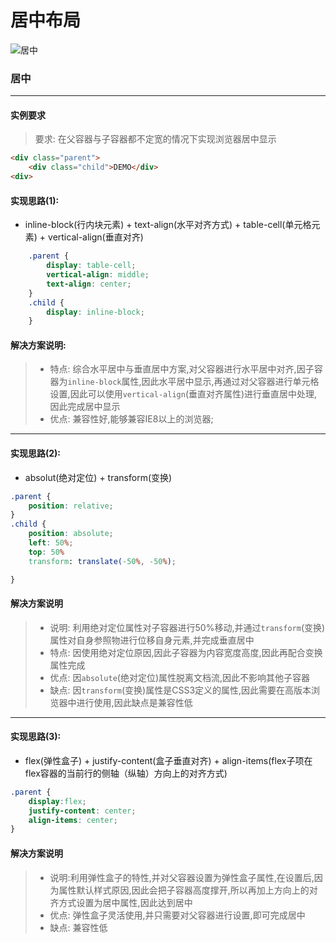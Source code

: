 # 居中布局
![居中](https://s1.ax1x.com/2017/10/04/1veeO.png)
### 居中
-----------------------------------------
#### 实例要求
>要求: 在父容器与子容器都不定宽的情况下实现浏览器居中显示
```html
<div class="parent">
    <div class="child">DEMO</div>
<div>    
```
#### 实现思路(1):
- inline-block(行内块元素) + text-align(水平对齐方式) + table-cell(单元格元素) + vertical-align(垂直对齐) 
```css
    .parent {
        display: table-cell;
        vertical-align: middle;
        text-align: center;
    }
    .child {
        display: inline-block;
    }
```
#### 解决方案说明:
> - 特点: 综合水平居中与垂直居中方案,对父容器进行水平居中对齐,因子容器为`inline-block`属性,因此水平居中显示,再通过对父容器进行单元格设置,因此可以使用`vertical-align`(垂直对齐属性)进行垂直居中处理,因此完成居中显示
> - 优点: 兼容性好,能够兼容IE8以上的浏览器;
-----------------------------------------
#### 实现思路(2):
- absolut(绝对定位) + transform(变换)
```css
.parent {
    position: relative;
}
.child {
    position: absolute;
    left: 50%;
    top: 50%
    transform: translate(-50%, -50%);

}
```
#### 解决方案说明
> - 说明: 利用绝对定位属性对子容器进行50%移动,并通过`transform`(变换)属性对自身参照物进行位移自身元素,并完成垂直居中
> - 特点: 因使用绝对定位原因,因此子容器为内容宽度高度,因此再配合变换属性完成
> - 优点: 因`absolute`(绝对定位)属性脱离文档流,因此不影响其他子容器
> - 缺点: 因`transform`(变换)属性是CSS3定义的属性,因此需要在高版本浏览器中进行使用,因此缺点是兼容性低
--------------------------------------
#### 实现思路(3):
- flex(弹性盒子) + justify-content(盒子垂直对齐) + align-items(flex子项在flex容器的当前行的侧轴（纵轴）方向上的对齐方式)
```css
.parent {
    display:flex;
    justify-content: center;
    align-items: center; 
}
```
#### 解决方案说明
> - 说明:利用弹性盒子的特性,并对父容器设置为弹性盒子属性,在设置后,因为属性默认样式原因,因此会把子容器高度撑开,所以再加上方向上的对齐方式设置为居中属性,因此达到居中
> - 优点: 弹性盒子灵活使用,并只需要对父容器进行设置,即可完成居中
> - 缺点: 兼容性低
